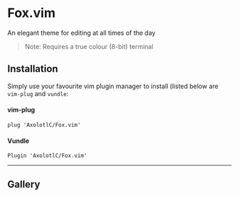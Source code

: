 # Fox.vim

An elegant theme for editing at all times of the day
> Note: Requires a true colour (8-bit) terminal

## Installation
Simply use your favourite vim plugin manager to install (listed below are `vim-plug` and `vundle`:

#### vim-plug
```
plug 'AxolotlC/Fox.vim'
```
#### Vundle
```
Plugin 'AxolotlC/Fox.vim'
```

---
## Gallery

